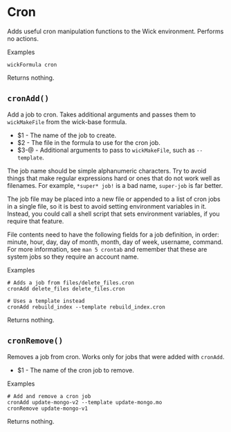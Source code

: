 Cron
====

Adds useful cron manipulation functions to the Wick environment.  Performs no actions.

Examples

    wickFormula cron

Returns nothing.


`cronAdd()`
-----------

Add a job to cron.  Takes additional arguments and passes them to `wickMakeFile` from the wick-base formula.

* $1   - The name of the job to create.
* $2   - The file in the formula to use for the cron job.
* $3-@ - Additional arguments to pass to `wickMakeFile`, such as `--template`.

The job name should be simple alphanumeric characters.  Try to avoid things that make regular expressions hard or ones that do not work well as filenames.  For example, `*super* job!` is a bad name, `super-job` is far better.

The job file may be placed into a new file or appended to a list of cron jobs in a single file, so it is best to avoid setting environment variables in it. Instead, you could call a shell script that sets environment variables, if you require that feature.

File contents need to have the following fields for a job definition, in order:  minute, hour, day, day of month, month, day of week, username, command.  For more information, see `man 5 crontab` and remember that these are system jobs so they require an account name.

Examples

    # Adds a job from files/delete_files.cron
    cronAdd delete_files delete_files.cron

    # Uses a template instead
    cronAdd rebuild_index --template rebuild_index.cron

Returns nothing.


`cronRemove()`
--------------

Removes a job from cron.  Works only for jobs that were added with `cronAdd`.

* $1 - The name of the cron job to remove.

Examples

    # Add and remove a cron job
    cronAdd update-mongo-v2 --template update-mongo.mo
    cronRemove update-mongo-v1

Returns nothing.


